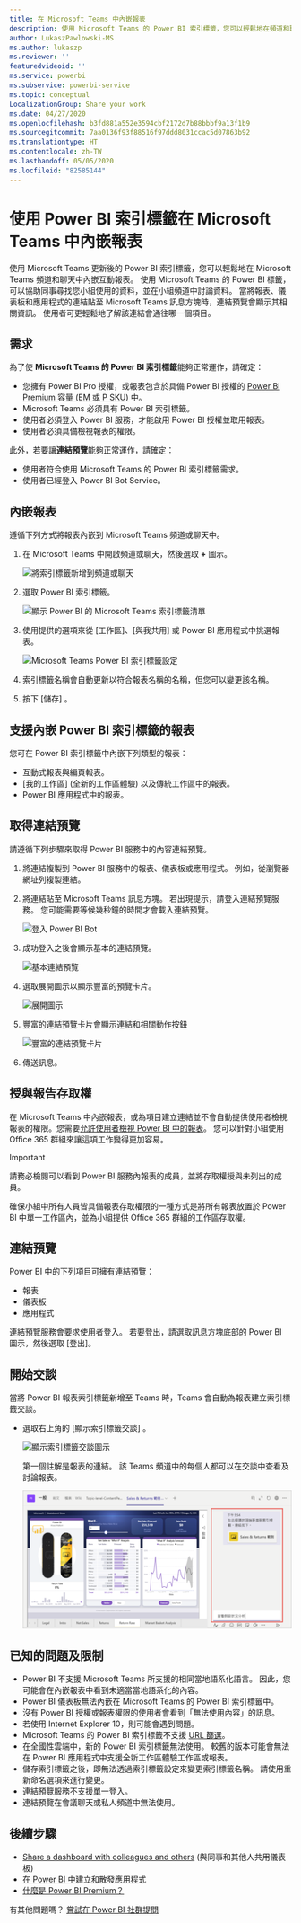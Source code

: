 ```yaml
---
title: 在 Microsoft Teams 中內嵌報表
description: 使用 Microsoft Teams 的 Power BI 索引標籤，您可以輕鬆地在頻道和聊天中內嵌互動報表。
author: LukaszPawlowski-MS
ms.author: lukaszp
ms.reviewer: ''
featuredvideoid: ''
ms.service: powerbi
ms.subservice: powerbi-service
ms.topic: conceptual
LocalizationGroup: Share your work
ms.date: 04/27/2020
ms.openlocfilehash: b3fd881a552e3594cbf2172d7b88bbbf9a13f1b9
ms.sourcegitcommit: 7aa0136f93f88516f97ddd8031ccac5d07863b92
ms.translationtype: HT
ms.contentlocale: zh-TW
ms.lasthandoff: 05/05/2020
ms.locfileid: "82585144"
---
```

# <a name="embed-reports-in-microsoft-teams-with-the-power-bi-tab"></a>使用 Power BI 索引標籤在 Microsoft Teams 中內嵌報表

使用 Microsoft Teams 更新後的 Power BI 索引標籤，您可以輕鬆地在 Microsoft Teams 頻道和聊天中內嵌互動報表。 使用 Microsoft Teams 的 Power BI 標籤，可以協助同事尋找您小組使用的資料，並在小組頻道中討論資料。  當將報表、儀表板和應用程式的連結貼至 Microsoft Teams 訊息方塊時，連結預覽會顯示其相關資訊。 使用者可更輕鬆地了解該連結會通往哪一個項目。

## <a name="requirements"></a>需求

為了使 **Microsoft Teams 的 Power BI 索引標籤**能夠正常運作，請確定：

- 您擁有 Power BI Pro 授權，或報表包含於具備 Power BI 授權的 [Power BI Premium 容量 (EM 或 P SKU)](service-premium-what-is.md) 中。
- Microsoft Teams 必須具有 Power BI 索引標籤。
- 使用者必須登入 Power BI 服務，才能啟用 Power BI 授權並取用報表。
- 使用者必須具備檢視報表的權限。

此外，若要讓**連結預覽**能夠正常運作，請確定：
- 使用者符合使用 Microsoft Teams 的 Power BI 索引標籤需求。
- 使用者已經登入 Power BI Bot Service。 


## <a name="embed-your-report"></a>內嵌報表

遵循下列方式將報表內嵌到 Microsoft Teams 頻道或聊天中。

1. 在 Microsoft Teams 中開啟頻道或聊天，然後選取 **+** 圖示。

    ![將索引標籤新增到頻道或聊天](media/service-embed-report-microsoft-teams/service-embed-report-microsoft-teams-add.png)

2. 選取 Power BI 索引標籤。

    ![顯示 Power BI 的 Microsoft Teams 索引標籤清單](media/service-embed-report-microsoft-teams/service-embed-report-microsoft-teams-tab.png)

3. 使用提供的選項來從 [工作區]、[與我共用] 或 Power BI 應用程式中挑選報表。

    ![Microsoft Teams Power BI 索引標籤設定](media/service-embed-report-microsoft-teams/service-embed-report-microsoft-teams-tab-settings.png)

4. 索引標籤名稱會自動更新以符合報表名稱的名稱，但您可以變更該名稱。 

5. 按下 [儲存]  。

## <a name="supported-reports-for-embedding-the-power-bi-tab"></a>支援內嵌 Power BI 索引標籤的報表
您可在 Power BI 索引標籤中內嵌下列類型的報表：

- 互動式報表與編頁報表。
- [我的工作區] (全新的工作區體驗) 以及傳統工作區中的報表。
- Power BI 應用程式中的報表。

## <a name="get-a-link-preview"></a>取得連結預覽

請遵循下列步驟來取得 Power BI 服務中的內容連結預覽。

1. 將連結複製到 Power BI 服務中的報表、儀表板或應用程式。 例如，從瀏覽器網址列複製連結。

2. 將連結貼至 Microsoft Teams 訊息方塊。 若出現提示，請登入連結預覽服務。 您可能需要等候幾秒鐘的時間才會載入連結預覽。

    ![登入 Power BI Bot](media/service-embed-report-microsoft-teams/service-teams-link-preview-sign-in-needed.png)

3. 成功登入之後會顯示基本的連結預覽。

    ![基本連結預覽](media/service-embed-report-microsoft-teams/service-teams-link-preview-basic.png)

4. 選取展開圖示以顯示豐富的預覽卡片。

    ![展開圖示](media/service-embed-report-microsoft-teams/service-teams-link-preview-expand-icon.png)

5. 豐富的連結預覽卡片會顯示連結和相關動作按鈕

    ![豐富的連結預覽卡片](media/service-embed-report-microsoft-teams/service-teams-link-preview-nice-card.png)

6. 傳送訊息。



## <a name="grant-access-to-reports"></a>授與報告存取權

在 Microsoft Teams 中內嵌報表，或為項目建立連結並不會自動提供使用者檢視報表的權限。您需要[允許使用者檢視 Power BI 中的報表](service-share-dashboards.md)。 您可以針對小組使用 Office 365 群組來讓這項工作變得更加容易。 

> [!IMPORTANT]
> 請務必檢閱可以看到 Power BI 服務內報表的成員，並將存取權授與未列出的成員。

確保小組中所有人員皆具備報表存取權限的一種方式是將所有報表放置於 Power BI 中單一工作區內，並為小組提供 Office 365 群組的工作區存取權。

## <a name="link-previews"></a>連結預覽 

Power BI 中的下列項目可擁有連結預覽：
- 報表
- 儀表板
- 應用程式

連結預覽服務會要求使用者登入。 若要登出，請選取訊息方塊底部的 Power BI 圖示，然後選取 [登出]。

## <a name="start-a-conversation"></a>開始交談

當將 Power BI 報表索引標籤新增至 Teams 時，Teams 會自動為報表建立索引標籤交談。 

- 選取右上角的 [顯示索引標籤交談]  。

    ![顯示索引標籤交談圖示](media/service-embed-report-microsoft-teams/power-bi-teams-conversation-icon.png)

    第一個註解是報表的連結。 該 Teams 頻道中的每個人都可以在交談中查看及討論報表。

    ![索引標籤交談](media/service-embed-report-microsoft-teams/power-bi-teams-conversation-tab.png)

## <a name="known-issues-and-limitations"></a>已知的問題及限制

- Power BI 不支援 Microsoft Teams 所支援的相同當地語系化語言。 因此，您可能會在內嵌報表中看到未適當當地語系化的內容。
- Power BI 儀表板無法內嵌在 Microsoft Teams 的 Power BI 索引標籤中。
- 沒有 Power BI 授權或報表權限的使用者會看到「無法使用內容」的訊息。
- 若使用 Internet Explorer 10，則可能會遇到問題。 <!--You can look at the [browsers support for Power BI](consumer/end-user-browsers.md) and for [Office 365](https://products.office.com/office-system-requirements#Browsers-section). -->
- Microsoft Teams 的 Power BI 索引標籤不支援 [URL 篩選](service-url-filters.md)。
- 在全國性雲端中，新的 Power BI 索引標籤無法使用。 較舊的版本可能會無法在 Power BI 應用程式中支援全新工作區體驗工作區或報表。 
- 儲存索引標籤之後，即無法透過索引標籤設定來變更索引標籤名稱。 請使用重新命名選項來進行變更。
- 連結預覽服務不支援單一登入。
- 連結預覽在會議聊天或私人頻道中無法使用。

## <a name="next-steps"></a>後續步驟
- [Share a dashboard with colleagues and others](service-share-dashboards.md) (與同事和其他人共用儀表板)  
- [在 Power BI 中建立和散發應用程式](service-create-distribute-apps.md)  
- [什麼是 Power BI Premium？](service-premium-what-is.md)

有其他問題嗎？ [嘗試在 Power BI 社群提問](https://community.powerbi.com/)
